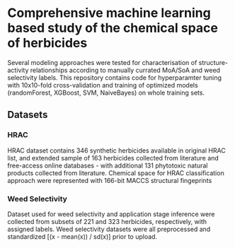 # Comprehensive machine learning based study of the chemical space of herbicides

Several modeling approaches were tested for characterisation of structure-activity relationships according to manually currated MoA/SoA and weed selectivity labels.
This repository contains code for hyperparamter tuning with 10x10-fold cross-validation and training of optimized models (randomForest, XGBoost, SVM, NaiveBayes) on whole training sets.

## Datasets 

### HRAC
HRAC dataset contains 346 synthetic herbicides available in original HRAC list, and extended sample of 163 herbicides collected from literature and free-access online databases - with additional 131 phytotoxic natural products collected from literature. Chemical space for HRAC classification approach were represented with 166-bit MACCS structural fingeprints

### Weed Selectivity
Dataset used for weed selectivity and application stage inference were collected from subsets of 221 and 323 herbicides, respectively, with assigned labels. Weed selectivity datasets were all preprocessed and standardized [(x - mean(x)) / sd(x)] prior to upload.

